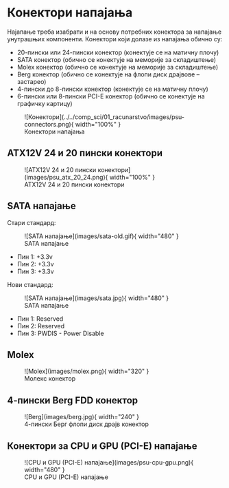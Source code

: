 # Конектори напајања

Најапање треба изабрати и на основу потребних конектора за напајање унутрашњих
компоненти. Конектори који долазе из напајања обично су:

- 20-пински или 24-пински конектор (конектује се на матичну плочу)
- SATA конектор (обично се конектује на меморије за складиштење)
- Molex конектор (обично се конектује на меморије за складиштење)
- Berg конектор (обично се конектује на флопи диск драјвове – застарео)
- 4-пински до 8-пински конектор (конектује се на матичну плочу)
- 6-пински или 8-пински PCI-E конектор (обично се конектује на графичку картицу)

<figure markdown>
  ![Конектори](../../comp_sci/01_racunarstvo/images/psu-connectors.png){ width="100%" }
  <figcaption>Конектори напајања</figcaption>
</figure>

## ATX12V 24 и 20 пински конектори

<figure markdown>
  ![ATX12V 24 и 20 пински конектори](images/psu_atx_20_24.png){ width="100%" }
  <figcaption>ATX12V 24 и 20 пински конектори</figcaption>
</figure>

## SATA напајање

Стари стандард:

<figure markdown>
  ![SATA напајање](images/sata-old.gif){ width="480" }
  <figcaption>SATA напајање</figcaption>
</figure>

- Пин 1: +3.3v
- Пин 2: +3.3v
- Пин 3: +3.3v

Нови стандард:

<figure markdown>
  ![SATA напајање](images/sata.jpg){ width="480" }
  <figcaption>SATA напајање</figcaption>
</figure>

- Пин 1: Reserved
- Пин 2: Reserved
- Пин 3: PWDIS - Power Disable

## Molex

<figure markdown>
  ![Molex](images/molex.png){ width="320" }
  <figcaption>Молекс конектор</figcaption>
</figure>

## 4-пински Berg FDD конектор

<figure markdown>
  ![Berg](images/berg.jpg){ width="240" }
  <figcaption>4-пински Берг флопи диск драјв конектор</figcaption>
</figure>

## Конектори за CPU и GPU (PCI-E) напајање

<figure markdown>
  ![CPU и GPU (PCI-E) напајање](images/psu-cpu-gpu.png){ width="480" }
  <figcaption>CPU и GPU (PCI-E) напајање</figcaption>
</figure>
